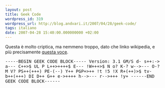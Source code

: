 ```yaml
---
layout: post
title: Geek Code
wordpress_id: 319
wordpress_url: http://blog.andvari.it/2007/04/28/geek-code/
tags: italiano
date: 2007-04-28 15:40:00.000000000 +02:00
---
```

Questa è molto criptica, ma nemmeno troppo, dato che linko wikipedia, e più precisamente <a href="http://it.wikipedia.org/wiki/Geek_code">questa voce</a>.

<tt>-----BEGIN GEEK CODE BLOCK-----
Version: 3.1
GM/S d- s++:-&gt; a--- C++&gt;$ UL P L++&gt;++++$ E--- !W+++&gt;$ N o? K-? w--&gt;--- O-? M V? PS++(+++) PE-(--) Y++ PGP+&gt;++ !t !5 !X R+(++)&gt;$ tv- b++(+++) DI D++ G++ e-&gt;++++ h--&gt;--- r--&gt;+++ !y+
------END GEEK CODE BLOCK------</tt>
